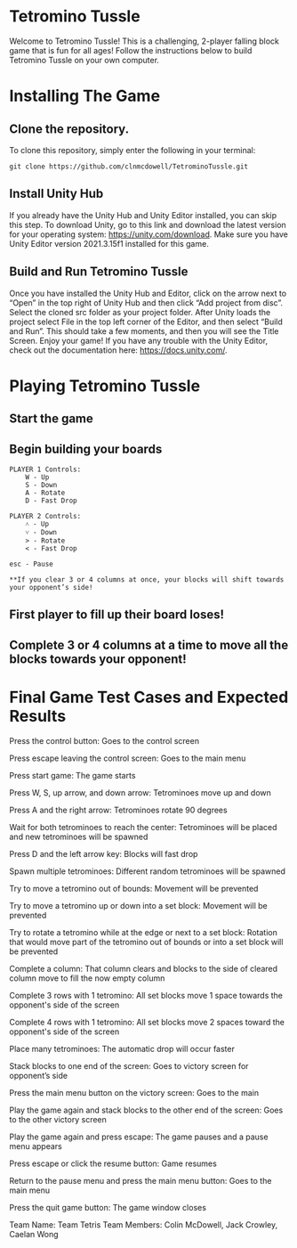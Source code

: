 # Tetromino Tussle
Welcome to Tetromino Tussle! This is a challenging, 2-player falling block game that is fun for all ages! Follow the instructions below to build Tetromino Tussle on your own computer.

# Installing The Game
## Clone the repository.
To clone this repository, simply enter the following in your terminal:

	git clone https://github.com/clnmcdowell/TetrominoTussle.git

## Install Unity Hub
If you already have the Unity Hub and Unity Editor installed, you can skip
this step. To download Unity, go to this link and download the latest version for your  operating system: https://unity.com/download.  Make sure you have Unity Editor version 2021.3.15f1 installed for this game.

## Build and Run Tetromino Tussle
Once you have installed the Unity Hub and Editor, click on the arrow next to “Open” in the top right of Unity Hub and then click “Add project from disc”. Select the cloned src folder as your project folder. After Unity loads the project select File in the top left corner of the Editor, and then select “Build and Run”. This should take a few moments, and then you will see the Title Screen. Enjoy your game! If you have any trouble with the Unity Editor, check out the documentation here: https://docs.unity.com/.

# Playing Tetromino Tussle
## Start the game

## Begin building your boards

	PLAYER 1 Controls:
		W - Up
		S - Down
		A - Rotate
		D - Fast Drop

	PLAYER 2 Controls:
		˄ - Up
		˅ - Down
		> - Rotate
		< - Fast Drop

	esc - Pause
	
	**If you clear 3 or 4 columns at once, your blocks will shift towards your opponent’s side!

## First player to fill up their board loses!

## Complete 3 or 4 columns at a time to move all the blocks towards your opponent!

# Final Game Test Cases and Expected Results
Press the control button: Goes to the control screen

Press escape leaving the control screen: Goes to the main menu

Press start game: The game starts

Press W, S, up arrow, and down arrow: Tetrominoes move up and down

Press A and the right arrow: Tetrominoes rotate 90 degrees

Wait for both tetrominoes to reach the center: Tetrominoes will be placed and new tetrominoes will be spawned

Press D and the left arrow key:  Blocks will fast drop

Spawn multiple tetrominoes: Different random tetrominoes will be spawned

Try to move a tetromino out of bounds: Movement will be prevented

Try to move a tetromino up or down into a set block: Movement will be prevented

Try to rotate a tetromino while at the edge or next to a set block: Rotation that would move part of the tetromino out of bounds or into a set block will be prevented

Complete a column: That column clears and blocks to the side of cleared column move to fill the now empty column

Complete 3 rows with 1 tetromino: All set blocks move 1 space towards the opponent's side of the screen

Complete 4 rows with 1 tetromino: All set blocks move 2 spaces toward the opponent's side of the screen

Place many tetrominoes: The automatic drop will occur faster

Stack blocks to one end of the screen: Goes to victory screen for opponent’s side

Press the main menu button on the victory screen: Goes to the main

Play the game again and stack blocks to the other end of the screen: Goes to the other victory screen

Play the game again and press escape: The game pauses and a pause menu appears

Press escape or click the resume button: Game resumes

Return to the pause menu and press the main menu button: Goes to the main menu

Press the quit game button: The game window closes



Team Name: Team Tetris 
Team Members: Colin McDowell, Jack Crowley, Caelan Wong
